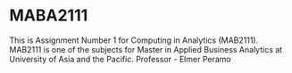 # MABA2111
This is Assignment Number 1 for Computing in Analytics (MAB2111). 
MAB2111 is one of the subjects for Master in Applied Business Analytics at University of Asia and the Pacific. 
Professor - Elmer Peramo
